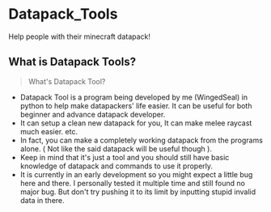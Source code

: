 # Datapack_Tools
 Help people with their minecraft datapack!

## What is Datapack Tools?
> What's Datapack Tool?
- Datapack Tool is a program being developed by me (WingedSeal) in python to help make datapackers' life easier. It can be useful for both beginner and advance datapack developer.
- It can setup a clean new datapack for you, It can make melee raycast much easier. etc.
- In fact, you can make a completely working datapack from the programs alone. ( Not like the said datapack will be useful though ).
- Keep in mind that it's just a tool and you should still have basic knowledge of datapack and commands to use it properly. 
- It is currently in an early development so you might expect a little bug here and there. I personally tested it multiple time and still found no major bug. But don't try pushing it to its limit by inputting stupid invalid data in there.